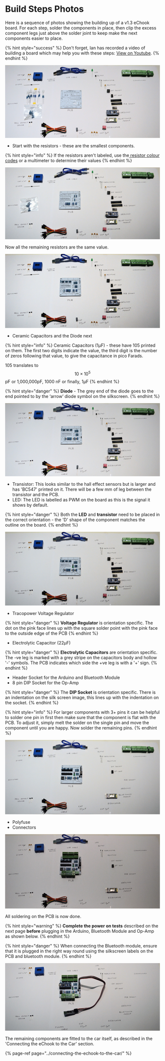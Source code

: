 # Build Steps Photos

Here is a sequence of photos showing the building up of a v1.3 eChook board. For each step, solder the components in place, then clip the excess component legs just above the solder joint to keep make the next components easier to place.

{% hint style="success" %}
Don't forget, Ian has recorded a video of building a board which may help you with these steps: [View on Youtube](https://www.youtube.com/watch?v=PspD6s5LoBA).
{% endhint %}

![PCB and all components laid out](../.gitbook/assets/image%20%284%29.png)

* Start with the resistors - these are the smallest components.

{% hint style="info" %}
If the resistors aren't labeled, use the[ resistor colour codes](http://www.instructables.com/id/How-to-read-color-codes-from-resistors-1/) or a multimeter to determine their values
{% endhint %}

![All  non 1k ohm resistors soldered in place](../.gitbook/assets/image.png)

Now all the remaining resistors are the same value.

![All resistors soldered in place](../.gitbook/assets/image%20%283%29.png)

* Ceramic Capacitors and the Diode next

{% hint style="info" %}
Ceramic Capacitors \(1μF\) - these have 105 printed on them. The first two digits indicate the value, the third digit is the number of zeros following that value, to give the capacitance in pico Farads.

105 translates to $$10 \times10^5$$ pF or 1,000,000pF, 1000 nF or finally, 1μF
{% endhint %}

{% hint style="danger" %}
**Diode** - The grey end of the diode goes to the end pointed to by the ‘arrow’ diode symbol on the silkscreen.
{% endhint %}

![Diode and 1&#xB5;F capacitors in place ](../.gitbook/assets/image%20%287%29.png)

* Transistor: This looks similar to the hall effect sensors but is larger and has 'BC547' printed on it.  There will be a few mm of leg between the transistor and the PCB.  
* LED: The LED is labelled as PWM on the board as this is the signal it shows by default.

{% hint style="danger" %}
Both the **LED** and **transistor** need to be placed in the correct orientation - the 'D' shape of the component matches the outline on the board.
{% endhint %}

![Transistor and LED added](../.gitbook/assets/image%20%288%29.png)

* Tracopower Voltage Regulator

{% hint style="danger" %}
**Voltage Regulator** is orientation specific.  The dot on the pink face lines up with the square solder point with the pink face to the outside edge of the PCB
{% endhint %}

* Electrolytic Capacitor \(22μF\)

{% hint style="danger" %}
**Electrolytic Capacitors** are orientation specific. The -ve leg is marked with a grey stripe on the capacitors body and hollow '-' symbols. The PCB indicates which side the +ve leg is with a '+' sign.
{% endhint %}

* Header Socket for the Arduino and Bluetooth Module
* 8 pin DIP Socket for the Op-Amp

{% hint style="danger" %}
The **DIP Socket** is orientation specific.  There is an indentation on the silk screen image, this lines up with the indentation on the socket.
{% endhint %}

{% hint style="info" %}
For larger components with 3+ pins it can be helpful to solder one pin in first then make sure that the component is flat with the PCB. To adjust it, simply melt the solder on the single pin and move the component until you are happy. Now solder the remaining pins.
{% endhint %}

![DCDC regulator, 22uF Capacitor, Header and DIP Socket added.](../.gitbook/assets/image%20%282%29.png)

* Polyfuse
* Connectors

![Polyfuse and Connectors added.](../.gitbook/assets/image%20%285%29.png)

  
All soldering on the PCB is now done. 

{% hint style="warning" %}
**Complete the power on tests** described on the next page **before** plugging in the Arduino, Bluetooth Module and Op-Amp as shown below.
{% endhint %}

{% hint style="danger" %}
When connecting the Bluetooth module, ensure that it is plugged in the right way round using the silkscreen labels on the PCB and bluetooth module.
{% endhint %}

![](../.gitbook/assets/image%20%286%29.png)

The remaining components are fitted to the car itself, as described in the 'Connecting the eChook to the Car' section.

{% page-ref page="../connecting-the-echook-to-the-car/" %}



